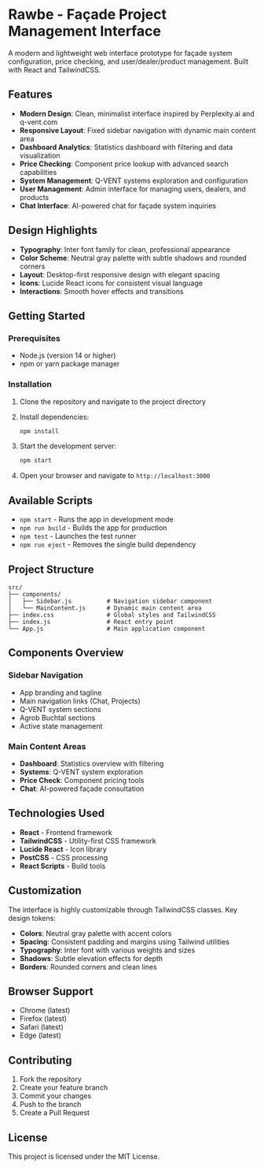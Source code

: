 # Rawbe - Façade Project Management Interface

A modern and lightweight web interface prototype for façade system configuration, price checking, and user/dealer/product management. Built with React and TailwindCSS.

## Features

- **Modern Design**: Clean, minimalist interface inspired by Perplexity.ai and q-vent.com
- **Responsive Layout**: Fixed sidebar navigation with dynamic main content area
- **Dashboard Analytics**: Statistics dashboard with filtering and data visualization
- **Price Checking**: Component price lookup with advanced search capabilities
- **System Management**: Q-VENT systems exploration and configuration
- **User Management**: Admin interface for managing users, dealers, and products
- **Chat Interface**: AI-powered chat for façade system inquiries

## Design Highlights

- **Typography**: Inter font family for clean, professional appearance
- **Color Scheme**: Neutral gray palette with subtle shadows and rounded corners
- **Layout**: Desktop-first responsive design with elegant spacing
- **Icons**: Lucide React icons for consistent visual language
- **Interactions**: Smooth hover effects and transitions

## Getting Started

### Prerequisites

- Node.js (version 14 or higher)
- npm or yarn package manager

### Installation

1. Clone the repository and navigate to the project directory
2. Install dependencies:
   ```bash
   npm install
   ```

3. Start the development server:
   ```bash
   npm start
   ```

4. Open your browser and navigate to `http://localhost:3000`

## Available Scripts

- `npm start` - Runs the app in development mode
- `npm run build` - Builds the app for production
- `npm test` - Launches the test runner
- `npm run eject` - Removes the single build dependency

## Project Structure

```
src/
├── components/
│   ├── Sidebar.js          # Navigation sidebar component
│   └── MainContent.js      # Dynamic main content area
├── index.css               # Global styles and TailwindCSS
├── index.js                # React entry point
└── App.js                  # Main application component
```

## Components Overview

### Sidebar Navigation
- App branding and tagline
- Main navigation links (Chat, Projects)
- Q-VENT system sections
- Agrob Buchtal sections
- Active state management

### Main Content Areas
- **Dashboard**: Statistics overview with filtering
- **Systems**: Q-VENT system exploration
- **Price Check**: Component pricing tools
- **Chat**: AI-powered façade consultation

## Technologies Used

- **React** - Frontend framework
- **TailwindCSS** - Utility-first CSS framework
- **Lucide React** - Icon library
- **PostCSS** - CSS processing
- **React Scripts** - Build tools

## Customization

The interface is highly customizable through TailwindCSS classes. Key design tokens:

- **Colors**: Neutral gray palette with accent colors
- **Spacing**: Consistent padding and margins using Tailwind utilities
- **Typography**: Inter font with various weights and sizes
- **Shadows**: Subtle elevation effects for depth
- **Borders**: Rounded corners and clean lines

## Browser Support

- Chrome (latest)
- Firefox (latest)
- Safari (latest)
- Edge (latest)

## Contributing

1. Fork the repository
2. Create your feature branch
3. Commit your changes
4. Push to the branch
5. Create a Pull Request

## License

This project is licensed under the MIT License. 